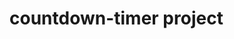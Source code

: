 # countdown-timer project

<!DOCTYPE html>
<html lang="en">

<head>
    <meta charset="UTF-8">
    <meta name="viewport" content="width=device-width, initial-scale=1.0">
    <title>Countdown Timer</title>
    <link rel="icon" type="img/x-icon"
        href="https://www.magezon.com/pub/media/catalog/product/cache/222e86b9f1a4648ea7f95f462483bdc8/c/o/countdown_timer.png.jpg">
    <style>
        * {
            margin: 0;
            padding: 0;
        }

        body {
            background-image: url("https://wallpapers.com/images/hd/solid-light-blue-background-q4ei4i2ruw3b5gp9.jpg");
        }

        header {
            width: 0px;
            height: 3px;
            background-color: red;
            animation-name: pb;
            animation-duration: 2s;
            animation-timing-function: ease-in-out;
            animation-iteration-count: 1;
            animation-direction: alternate;
        }

        @keyframes pb {
            from {
                width: 0px;
                height: 3px;
            }

            to {
                width: 100vw;
                height: 3px;
            }
        }

        .h {
            padding: 20px;
            height: 50px;
            font-size: 20px;
            text-align: center;
            color: white;
            background-color: #5837D0;
            text-align: center;
            font-family: Arial, Helvetica, sans-serif;
            text-transform: capitalize;
            box-shadow: 0px 5px 5px black;
        }

        .about {
            background-color: #A0E9FF;
            box-shadow: 0px 0px 5px black;
            width: 250px;
            height: 420px;
            position: absolute;
            top: 140px;
            left: 30px;
            z-index: 2;
        }

        ul li {
            list-style-position: inside;
        }

        .list {
            background-color: #A0E9FF;
            font-family: Arial, Helvetica, sans-serif;
            width: 250px;
            height: 170px;
            padding: 2px 2px 2px 2px;
            position: absolute;
            top: 120px;
            left: 1070px;
            box-shadow: 0px 0px 5px black;
            z-index: 3;
        }

        .copy {
            color: black;
            width: 99.5vw;
            position: absolute;
            bottom: 0px;
            z-index: 4;
        }

        .table {
            background-color: #A0E9FF;
            font-family: Arial, Helvetica, sans-serif;
            position: absolute;
            padding: 1px;
            width: 250px;
            top: 300px;
            left: 1070px;
            box-shadow: 0px 0px 5px black;
        }

        .start {
            font-size: 20px;
            font-family: Arial, Helvetica, sans-serif;
            color: black;
            text-decoration: underline;
            position: absolute;
            top: 450px;
            left: 350px;
        }

        .stop {
            font-size: 20px;
            font-family: Arial, Helvetica, sans-serif;
            color: black;
            text-decoration: underline;
            position: absolute;
            top: 480px;
            left: 350px;
        }

        .reset {
            font-size: 20px;
            font-family: Arial, Helvetica, sans-serif;
            color: black;
            text-decoration: underline;
            position: absolute;
            top: 510px;
            left: 350px;
        }

        .set {
            font-size: 20px;
            font-family: Arial, Helvetica, sans-serif;
            color: black;
            text-decoration: underline;
            position: absolute;
            top: 540px;
            left: 350px;
        }

        .countdown {
            color: black;
            text-align: center;
            margin-top: 20px;
            position: absolute;
            top: 230px;
            left: 300px;
            font-size: 19px;
        }

        #countdownDisplay {
            font-size: 24px;
            margin-top: 10px;
        }

        .btn-container {
            margin-top: 20px;
            display: flex;
            justify-content: center;
            border-radius: 20px 20px 20px 20px;
        }

        .btn {
            padding: 8px 16px;
            margin: 0 5px;
            cursor: pointer;
            border: 2px solid black;
            color: black;
            background-color: transparent;
            font-size: 14px;
            border-radius: 20px 20px 20px 20px;
            box-shadow: 0px 0px 5px black;
        }

        .btn:hover {
            background-color: #5837D0;
            color: white;
        }

        .setbtn {
            color: black;
            background-color: transparent;
            border: 2px solid black;
            border-radius: 20px 20px 20px 20px;
            box-shadow: 0px 0px 5px black;
            width: 45px;
            height: 25px;
        }

        .setbtn:hover {
            background-color: #5837D0;
            color: white;
        }

        .inputs {
            font-family: Arial, Helvetica, sans-serif;
        }

        .btnshadow {
            box-shadow: 1px 1px 3px black;
        }
    </style>
</head>

<body>
    <header></header>
    <main>
        <div class="h">
            <h1>countdown timer</h1>
        </div>
        <div class="about">
            <h3>
                A mechanical or digital countdown timer is a tool used to track
                and show the amount of time left until a particular event or deadline.
                It functions by indicating when the specified time has passed by
                counting down from a predetermined beginning point to zero.
                Countdown timers are frequently employed in a wide range of situations,
                including cooking, exercise, presentations, and rocket launches.
                They increase productivity, foster a sense of urgency, and
                assist people and organizations in managing time successfully.
            </h3>
        </div>
        <div class="list">
            <ul>
                <li>Countdown timers track remaining time.</li>
                <li>They create urgency.</li>
                <li>Customizable for specific intervals.</li>
                <li>Used in various industries and applications.</li>
                <li>Available in both digital and mechanical forms.</li>
            </ul>
        </div>
        <div class="table">
            <table>
                <caption>Types Of Countdown Timer</caption>
                <thead>
                    <tr>
                        <th>s_no</th>
                        <th>types</th>
                    </tr>
                </thead>
                <tbody>
                    <tr>
                        <td>1</td>
                        <td>Digital Countdown Timer</td>
                    </tr>
                    <tr>
                        <td>2</td>
                        <td>Mechanical Countdown Timer</td>
                    </tr>
                    <tr>
                        <td>3</td>
                        <td>Online Countdown Timer</td>
                    </tr>
                    <tr>
                        <td>4</td>
                        <td>Software Countdown Timer</td>
                    </tr>
                    <tr>
                        <td>5</td>
                        <td>Mobile App Countdown Timer</td>
                    </tr>
                    <tr>
                        <td>6</td>
                        <td>Event Countdown Timer</td>
                    </tr>
                    <tr>
                        <td>7</td>
                        <td>Sports Countdown Timer</td>
                    </tr>
                    <tr>
                        <td>8</td>
                        <td>Sand Timer (Hourglass)</td>
                    </tr>
                    <tr>
                        <td>9</td>
                        <td>Traffic Signal Countdown Timer</td>
                    </tr>
                    <tr>
                        <td>10</td>
                        <td>Game Countdown Timer</td>
                    </tr>
                </tbody>
            </table>
        </div>
        <div class="start"> <b>start:</b>we can start the time by ourself. </div>
        <div class="stop"> <b>stop:</b>we can stop the time by ourself. </div>
        <div class="reset"> <b>reset:</b>we can reset the time by ourself. </div>
        <div class="set"> <b>set:</b>after putting the value we have to set it. </div>
        <div class="countdown">
            <div class="inputs">
                <label for="days">Days:</label>
                <input class="btnshadow" type="number" id="days" min="0" value="0">
                <label for="hours">Hours:</label>
                <input class="btnshadow" type="number" id="hours" min="0" value="0" max="23">
                <label for="minutes">Minutes:</label>
                <input class="btnshadow" type="number" id="minutes" min="0" value="0" max="59">
                <label for="seconds">Seconds:</label>
                <input class="btnshadow" type="number" id="seconds" min="0" value="0" max="59">
                <button class="setbtn" onclick="setTime()">Set</button>
            </div>
            <div id="countdownDisplay"></div>
            <div class="btn-container">
                <button class="btn" onclick="startTimer()">Start</button>
                <button class="btn" onclick="stopTimer()">Stop</button>
                <button class="btn" onclick="resetTimer()">Reset</button>
            </div>
        </div>


    </main>
    <footer class="copy">
        <marquee direction="right">
            &copy; [B.E CSE]<sup>&REG;</sup> . All rights reserved.
        </marquee>
    </footer>

    <script>
        let countdownInterval;
        let timeInSeconds = 0;
        let timerRunning = false;

        function updateTimeDisplay() {
            const countdownDisplay = document.getElementById('countdownDisplay');
            const days = Math.floor(timeInSeconds / (3600 * 24));
            const hours = Math.floor((timeInSeconds % (3600 * 24)) / 3600);
            const minutes = Math.floor((timeInSeconds % 3600) / 60);
            const seconds = timeInSeconds % 60;

            countdownDisplay.innerHTML = `${days}d ${hours}h ${minutes}m ${seconds}s`;
        }

        function countdown() {
            updateTimeDisplay();
            if (timeInSeconds <= 0) {  
                clearInterval(countdownInterval);
                alert('Time up  thanks for using ');
                timerRunning = false;
            }
            timeInSeconds--;
        }

        function startTimer() {
            if (!timerRunning) {
                countdown();
                countdownInterval = setInterval(countdown, 1000);
                timerRunning = true;
            }
        }

        function stopTimer() {
            clearInterval(countdownInterval);
            timerRunning = false;
        }

        function resetTimer() {
            stopTimer();
            timeInSeconds = 0;
            updateTimeDisplay();
        }

        function setTime() {
            stopTimer();
            const days = parseInt(document.getElementById('days').value, 10) || 0;
            const hours = parseInt(document.getElementById('hours').value, 10) || 0;
            const minutes = parseInt(document.getElementById('minutes').value, 10) || 0;
            const seconds = parseInt(document.getElementById('seconds').value, 10) || 0;

            timeInSeconds = (days * 24 * 3600) + (hours * 3600) + (minutes * 60) + seconds;

            updateTimeDisplay();
        }
    </script>
</body>

</html>
